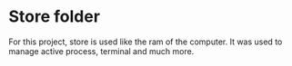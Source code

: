 # Store folder

For this project, store is used like the ram of the computer. It was used to manage active process, terminal and much more. 